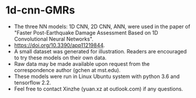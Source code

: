 # 1d-cnn-GMRs
- The three NN models: 1D CNN, 2D CNN, ANN, were used in the paper of "Faster Post-Earthquake Damage Assessment Based on 1D Convolutional Neural Networks".
- https://doi.org/10.3390/app11219844.
- A small dataset was generated for illustration. Readers are encouraged to try these models on their own data.
- Raw data may be made available upon request from the correspondence author (gchen at mst.edu).
- These models were run in Linux Ubuntu system with python 3.6 and tensorflow 2.2.
- Feel free to contact Xinzhe (yuan.xz at outlook.com) if any questions.
